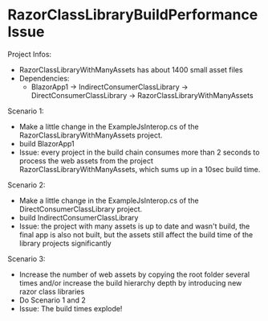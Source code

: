 # RazorClassLibraryBuildPerformanceIssue

Project Infos:
* RazorClassLibraryWithManyAssets has about 1400 small asset files
* Dependencies:
    * BlazorApp1 -> IndirectConsumerClassLibrary -> DirectConsumerClassLibrary -> RazorClassLibraryWithManyAssets

Scenario 1:
* Make a little change in the ExampleJsInterop.cs of the RazorClassLibraryWithManyAssets project.
* build BlazorApp1
* Issue: every project in the build chain consumes more than 2 seconds to process the web assets from the project RazorClassLibraryWithManyAssets, which sums up in a 10sec build time.


Scenario 2:
* Make a little change in the ExampleJsInterop.cs of the DirectConsumerClassLibrary project.
* build IndirectConsumerClassLibrary
* Issue: the project with many assets is up to date and wasn't build, the final app is also not built, but the assets still affect the build time of the library projects significantly


Scenario 3:
* Increase the number of web assets by copying the root folder several times and/or increase the build hierarchy depth by introducing new razor class libraries
* Do Scenario 1 and 2
* Issue: The build times explode!
